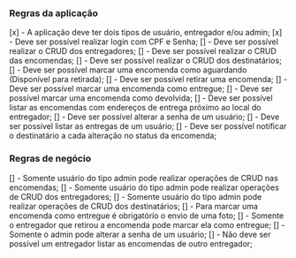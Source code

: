 ### Regras da aplicação

[x] - A aplicação deve ter dois tipos de usuário, entregador e/ou admin;
[x] - Deve ser possível realizar login com CPF e Senha;
[] - Deve ser possível realizar o CRUD dos entregadores;
[] - Deve ser possível realizar o CRUD das encomendas;
[] - Deve ser possível realizar o CRUD dos destinatários;
[] - Deve ser possível marcar uma encomenda como aguardando (Disponível para retirada);
[] - Deve ser possível retirar uma encomenda;
[] - Deve ser possível marcar uma encomenda como entregue;
[] - Deve ser possível marcar uma encomenda como devolvida;
[] - Deve ser possível listar as encomendas com endereços de entrega próximo ao local do entregador;
[] - Deve ser possível alterar a senha de um usuário;
[] - Deve ser possível listar as entregas de um usuário;
[] - Deve ser possível notificar o destinatário a cada alteração no status da encomenda;

### Regras de negócio

[] - Somente usuário do tipo admin pode realizar operações de CRUD nas encomendas;
[] - Somente usuário do tipo admin pode realizar operações de CRUD dos entregadores;
[] - Somente usuário do tipo admin pode realizar operações de CRUD dos destinatários;
[] - Para marcar uma encomenda como entregue é obrigatório o envio de uma foto;
[] - Somente o entregador que retirou a encomenda pode marcar ela como entregue;
[] - Somente o admin pode alterar a senha de um usuário;
[] - Não deve ser possível um entregador listar as encomendas de outro entregador;